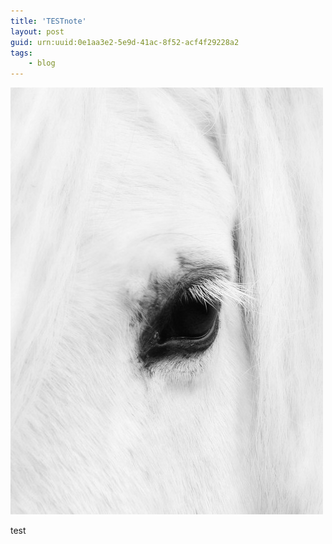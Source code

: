 ```yaml
---
title: 'TESTnote'
layout: post
guid: urn:uuid:0e1aa3e2-5e9d-41ac-8f52-acf4f29228a2
tags:
    - blog
---
```


![Sunrise](/media/files/2017/4-30/head.jpg)

test
